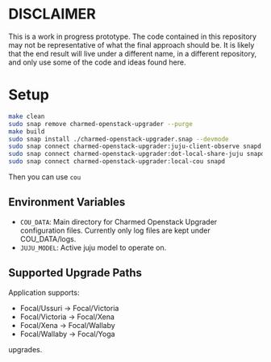# DISCLAIMER

This is a work in progress prototype. The code contained in this repository
may not be representative of what the final approach should be.
It is likely that the end result will live under a different name, in a
different repository, and only use some of the code and ideas found here.

# Setup

```bash
make clean
sudo snap remove charmed-openstack-upgrader --purge
make build
sudo snap install ./charmed-openstack-upgrader.snap --devmode
sudo snap connect charmed-openstack-upgrader:juju-client-observe snapd
sudo snap connect charmed-openstack-upgrader:dot-local-share-juju snapd
sudo snap connect charmed-openstack-upgrader:local-cou snapd
```

Then you can use ```cou```

## Environment Variables

- `COU_DATA`: Main directory for Charmed Openstack Upgrader configuration files. Currently only log files are kept under
  COU_DATA/logs.
- `JUJU_MODEL`: Active juju model to operate on.

## Supported Upgrade Paths

Application supports:

- Focal/Ussuri -> Focal/Victoria
- Focal/Victoria -> Focal/Xena
- Focal/Xena -> Focal/Wallaby
- Focal/Wallaby -> Focal/Yoga

upgrades.
